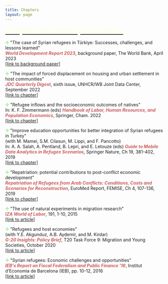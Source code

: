 ```yaml
---
title: Chapters
layout: page
---
```


<p><font size="+2"><b><u><font color="LightYellow">Chapters and other publications</font></u></b></font></p>

<p><b><font color="LightGreen">&#10018;</font></b> "The case of Syrian refugees in Türkiye: Successes, challenges, and lessons learned"
<br><i><b><font color="IndianRed">World Development Report 2023</font></b></i>, background paper, The World Bank, April 2023
<br><a href="https://www.worldbank.org/en/publication/wdr2023/backgroundpapers" target="_blank">[link to background paper]</a>

<p><b><font color="LightGreen">&#10018;</font></b> "The impact of forced displacement on housing and urban settlement in host communities"
<br><i><b><font color="IndianRed">JDC Quarterly Digest</font></b></i>, sixth issue, UNHCR/WB Joint Data Center, September 2022
<br><a href="https://doi.org/10.47053/jdc.300922" target="_blank">[link to chapter]</a>

<p><b><font color="LightGreen">&#10018;</font></b> "Refugee inflows and the socioeconomic outcomes of natives"
<br>In: K. F. Zimmermann (eds) <i><b><font color="IndianRed">Handbook of Labor, Human Resources, and Population Economics</font></b></i>, Springer, Cham. 2022
<br><a href="https://doi.org/10.1007/978-3-319-57365-6_87-1" target="_blank">[link to chapter]</a>

<p><b><font color="LightGreen">&#10018;</font></b> "Improve education opportunities for better integration of Syrian refugees in Turkey"
<br>(with M. Mamei, S.M. Cilasun, M. Lippi, and F. Pancotto)
<br>In: A. A. Salah, A. Pentland, B. Lepri, and E. Letouze (eds) <i><b><font color="IndianRed">Guide to Mobile Data Analytics in Refugee Scenarios</font></b></i>, Springer Nature, Ch 19, 381-402, 2019
<br><a href="https://doi.org/10.1007/978-3-030-12554-7_19" target="_blank">[link to chapter]</a>
    
<p><b><font color="LightGreen">&#10018;</font></b> "Repatriation: potential contributions to post-conflict economic development"
<br><i><b><font color="IndianRed">Repatriation of Refugees from Arab Conflicts: Conditions, Costs and Scenarios for Reconstruction</font></b></i>, EuroMed Report, FEMISE, Ch 4, 107-136, 2019
<br><a href="https://www.femise.org/en/publications-en/euromed-report-repatriation-of-refugees-conditions-scenarios-economic-costs-and-reconstruction-plansthe-new-euromed-report-is-now-available/" target="_blank">[link to chapter]</a>

<p><b><font color="LightGreen">&#10018;</font></b> "The use of natural experiments in migration research"
<br><i><b><font color="IndianRed">IZA World of Labor</font></b></i>, 191, 1-10, 2015
<br><a href="https://wol.iza.org/articles/use-of-natural-experiments-in-migration-research/long" target="_blank">[link to article]</a>

<p><b><font color="LightGreen">&#10018;</font></b> "Refugees and host economies"
<br>(with Y.E. Akgunduz, A.B. Aydemir, and M. Kirdar)
<br><i><b><font color="IndianRed">G-20 Insights: Policy Brief</font></b></i>, T20 Task Force 9: Migration and Young Societies, October 2020
<br><a href="https://www.g20-insights.org/wp-content/uploads/2020/11/T20_TF9_PB7.pdf" target="_blank">[link to article]</a>

<p><b><font color="LightGreen">&#10018;</font></b> "Syrian refugees: Economic challenges and opportunities"
<br><i><b><font color="IndianRed">IEB's Report on Fiscal Federalism and Public Finance '16</font></b></i>, Institut d’Economia de Barcelona (IEB), pp. 10-12, 2016
<br><a href="https://ieb.ub.edu/wp-content/uploads/2018/04/2016-IEB-Annual-Report-ES-EN-CAT.pdf" target="_blank">[link to article]</a>
